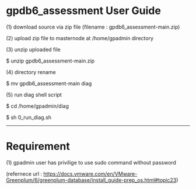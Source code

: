 # gpdb6_assessment User Guide

(1) download source via zip file (filename : gpdb6_assessment-main.zip)

(2) upload zip file to masternode at /home/gpadmin directory

(3) unzip uploaded file 

$ unzip gpdb6_assessment-main.zip

(4) directory rename

$ mv gpdb6_assessment-main diag

(5) run diag shell script

$ cd /home/gpadmin/diag

$ sh 0_run_diag.sh

-----------------------------------------------------------------

# Requirement

(1) gpadmin user has privilige to use sudo command without password

(refernece url : https://docs.vmware.com/en/VMware-Greenplum/6/greenplum-database/install_guide-prep_os.html#topic23)
